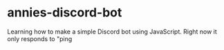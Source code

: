 # annies-discord-bot
Learning how to make a simple Discord bot using JavaScript. Right now it only responds to "ping
